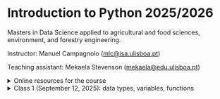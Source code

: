 # Introduction to Python 2025/2026

Masters in Data Science applied to agricultural and food sciences, environment, and forestry engineering.

Instructor: Manuel Campagnolo (mlc@isa.ulisboa.pt)

Teaching assistant: Mekaela Stevenson (mekaela@edu.ulisboa.pt)

<details markdown="block">
<summary>  Online resources for the course </summary>
 
* **Required:** [CS50’s Introduction to Programming with Python](https://cs50.harvard.edu/python): lectures (videos and notes), problems sets, shorts; The platform allows you to test your code at the [CS50 codespace](https://cs50.dev/) for the proposed problems (you need to have your own GitHub account to access the codespace).
* Python Programming course at [PP.fi](https://programming-25.mooc.fi/): same features as CS50 but to test your solutions to problems you are required to pass previous tests 
* [Learn Python with Scrimba, Olof Paulson](https://v2.scrimba.com/learn-python-c03): interactive lectures (videos), examples and exercises 
* [Introduction to Python (VScode)](https://vscodeedu.com/courses/intro-to-python): interactive step by step lectures and exercises, real-time quizzes.
* Basic concepts and features of the Python language and system: [The Python Tutorial at python.org](https://docs.python.org/3/tutorial/index.html).
* Fenix webpage for the course (https://fenix.isa.ulisboa.pt/courses/intpy-846413499991952): administrative information and final grades
* Moodle (https://elearning.ulisboa.pt/course/view.php?id=11236): assignments; submissions; detailed grades and comments
* If you curious about the story of Python, check out [this video](https://www.youtube.com/watch?v=GfH4QL4VqJ0). In this video, you'll learn about the output of `>>> import this` and many other anecdotes about Python.

<details markdown="block">
  
<summary> Course contents: the course will cover some topics in CS50P and PP.fi  </summary>

| CS50P     | Contents |  PP.fi | Contents |
| ----------- | ----------- |----------- | ----------- |
| Lecture 0    | Creating Code with Python; Functions; Bugs; Strings and Parameters; Formatting Strings; More on Strings; Integers or int; Readability Wins; Float Basics; More on Floats; Def; Returning Values    | Part 1 |   Intro; I/O; More about variables; Arithmetic operations; Conditional statements |
| Lecture 1    | Conditionals, if Statements, Control FlowModulo; Creating Our Own Parity Function; Pythonic; match | Part 2  |  Programming terminology; More conditionals; Combining conditions; Simple loops |
| Lecture 2    | Loops; While Loops; For Loops; Improving with User Input; More About Lists; Length; Dictionaries, More on code modularity  |  Part 3 |  Loops with conditions; Working with strings; More loops; Defining functions |
|  |   | Part 4 |    The Visual Studio Code editor, Python interpreter and built-in debugging tool; More functions; Lists; Definite iteration; Print statement formatting; More strings and lists |
|   |   | Part 5 |  More lists; References; Dictionary; Tuple |
| Lecture 3 | Exceptions, Runtime Errors, try, else, Creating a Function to Get an Integer, pass | Part 6  |  Reading files; Writing files; Handling errors; Local and global variables |
| Lecture 4 |  Libraries, Random, Statistics, Command-Line Arguments, slice, Packages, APIs, Making Your Own Libraries|  Part 7 | Modules; Randomness; Times and dates; Data processing; Creating your own modules; More Python features  |
| Lecture 5 | Unit Tests; assert; pytest; Testing Strings; Organizing Tests into Folders | | |
| Lecture 6| File I/O; open; with; CSV; Binary Files and PIL | | |
| Lecture 7 | Regular Expressions; Case Sensitivity; Cleaning Up User Input; Extracting User Input |||
| Lecture 8 | Object-Oriented Programming; Classes; raise; Decorators;  Class Methods; Static Methods; Inheritance; Inheritance and Exceptions; Operator Overloading| Part 8 | Objects and methods; Classes and objects; Defining classes; Defining methods; More examples of classes |
| | | Part 9 | Objects and references; Objects as attributes; Encapsulation; Scope of methods; Class attributes; More examples with classes |
| | | Part 10 | Class hierarchies; Access modifiers; Object oriented programming techniques; Developing a larger application |
| Lecture 9 | set; Global Variables; Constants; Type Hints; Docstrings; argparse; Unpacking; args and kwargs; map; List Comprehensions; filter; Dictionary Comprehensions; enumerate; Generators and Iterators | Part 11 |  List comprehensions; More comprehensions; Recursion; More recursion examples |
| | | Part 12 | Functions as arguments; Generators; Functional programming; Regular expressions|

</details>
</details>

<details markdown="block">
<summary>  Class 1 (September 12, 2025): data types, variables, functions </summary>
 
1.  The recommendation for this class is to code in the CS50 cloud environment (VScode). Two steps: 1. log in into your github account; 2. access your code space at https://cs50.dev/. This environment allows you to test automatically your scripts for the CS50 problem sets. 
2. Some useful keyworks for the command line interface (CLI) in terminal: 
 * `code filename.py` to create a new file 
 * `ls` to list files in folder
 * `cp filename newfilename` to copy a file, e.g. `cp ..\hello.py  farewell.py` (`..` represents parent folder)
 * `mv filename newfilename` to rename or move file, e.g. `my farewell.py goodbye.py` or `mv farewell.py ..` (move one folder up)
 * `rm filename` to delete (remove) file
 * `mkdir foldername` to create new folder
 * `cd foldername` change directory, e.g. `cd ..` 
 * `rmdir foldername` to delete folder
 * `clear` to clear terminal window
3. The REPL (interactive Read -Eval-Print-Loop) environment: see https://realpython.com/interacting-with-python/
4. All values in Python have a **type**. The five basic types are: integer, float, string, Boolean, and None.
   * strings (`str`), variables, print (a function), parameters (e.g. `end=`), input, comments, formatted strings (`f"..."`), `.strip()`, `.title` (methods)
   * integers (`int`), operations for integers, casting (e.g. `str`to `int`)
   * floating point values (`float`), round, format floats (e.g. `f"{z:.2f}`)
   * `True`, `False`, `and`, `or`, `not`
5. Functions, `def`, `return`
6. Suggested problems: [CS50 Problem set 0](https://cs50.harvard.edu/python/psets/0/)
</details>

<!--

<details markdown="block">
 
<summary> 

# Class 2 (September  2025): conditionals, lists, dictionaries

</summary>

1. Conditionals:
  - `if`, `elif`, `else`:
    ```
     if score >= 70:
         print("Grade: C to A")
     elif score >= 60:
         print("Grade: D")
     else:
         print("Grade: F")
     ```
  - `match`:
    ```
    match species:
        case 'versicolor':
            label=0
        case 'virginica'
            label=1
        case _:
            label=2
    ```
4. Pythonic coding: `def main()`, define other functions, call `main()`. The code must be modular.
5. While loops, for loops, `break`, `break` and `return`
6. Data type *list* `[]`: methods `append`, `extend`
7. Data type *dictionary* `{}`, `items()`, keys `.key()` and values `.values()`
   ```
   knights = {'gallahad': 'the pure', 'robin': 'the brave'}
   for k, v in knights.items():
       print(k, v)
   if 'gallahad' in knights:
       print('Go Gallahad')
   ```
9. Suggested problems: [CS50 Problem set 1 and 2](https://cs50.harvard.edu/python/2022/psets/). See the assignment on Moodle: problems [File extensions](https://cs50.harvard.edu/python/2022/psets/1/extensions/), [Coke machine](https://cs50.harvard.edu/python/2022/psets/2/coke/), [Plates](https://cs50.harvard.edu/python/2022/psets/2/plates/)

</details>

<details markdown="block">
 
<summary> 

# Class 3 (September 27, 2024): exercises, best practices

</summary>

Exercises from [CS50 Problem set 0, 1 and 2](https://cs50.harvard.edu/python/2022/psets/).

</details>

<details markdown="block">
<summary> 

# Class 4 (October 4, 2024): handling exceptions

</summary>

Handling exceptions in Python: raising and catching exceptions. 

1. Example from (https://cs50.harvard.edu/python/2022/shorts/handling_exceptions/). Exercise: adapt the proposed code to be more modular, where the main function is something like the one below:

```
def main():
    spacecraft = input("Enter a spacecraft: ")
    au=get_au(spacecraft)
    m = convert(au)
    print(f"{m} m")
```

2. Exercises from [CS50 Problem set 3](https://cs50.harvard.edu/python/2022/psets/3/).

For the *fuel gauge* problem (https://cs50.harvard.edu/python/2022/psets/3/fuel/), try to organize your code as follows. As suggested in *hints*, you should catch `ValueError` and  `ZeroDivisionError` exceptions in your code. In the code below, the user is being asked for correct values for `x,y` until they satisfy the requirements: `x,y` must be inputted as a string `x/y`, `x` has to be less or equal to `y`, and `y` cannot be zero. The function `get_string_of_integers_X_less_than_Y` in the code below should take care of that.

```
def main():
    # asks user for input until the input is as expected
    x,y=get_string_of_integers_X_less_than_Y()
    # compute percentage from two integers
    p=compute_percentage(x,y)
    # print output 
    print_gauge(p)
```

3. A few examples of code that can be helpful to solve problems in problem set 3:

Example of basic use of `try-except` to catch a `ValueError`:
```
try:
    x = int(input("What's x?"))
except ValueError:
    print("x is not an integer")
else:
    print(f"x is {x}")
```

Function for requesting an integer from the user until no exceptions are caught:
```
def get_int():
    while True:
        try:
            x = int(input("What's x?"))
        except ValueError:
            print("x is not an integer")
        else:
            break
    return x
```

We may want to exit the execution of our script if some exception is caught. This can be done with `sys.exit()`, which can also be used to print a message.
```
import sys # import module
try:
    x = int(input("What's x?"))
except ValueError:
    sys.exit("x is not an integer")
```

Example of code that catches `CRTL-C` or `CRTL-D`:

```
while True:
    try:
        x=int(input())
    except ValueError:
        print('x is not integer')
    except KeyboardInterrupt: #CTRL-C
        print('\n KeyboardInterrupt')
        break
    except EOFError: # CTRL-D
        print('\n EOFError')
        break
    else:
        print(x)
```

For a list of Python Built-in Exceptions, you can explore (https://www.w3schools.com/python/python_ref_exceptions.asp)
</details>

<details markdown="block">
<summary> 

# Class 5 (October 11, 2024): libraries, modules, APIs

</summary>

### Modules
You can store your own functions in modules (which are just python scripts) and `import` then into your main code. Let's imagine you created a file named `mymodule.py` in a given folder. In your main script, you can import the file if the folder belongs to list of folders the Python interpreter will look for. You can check that by running the following lines of codes in the Python interpreter:
```
>>>import sys
>>>sys.path
```
If the folder where `mymodule.py` was created does not belong to that list, you can add it with `sys.path.append` which allows you to import your module. To that end, you can include the followings lines to your main script:
```
import sys
sys.path.append(r'path-to-folder') # folder where mymodule is
import mymodule
```
where `path-to-folder` is the path that you can easily copy in your IDE. 

If your module includes a function named, say,  `get_integer`, you can then use the function in your main script either by calling `mymodule.get_integer()` or you can instead load the function with `from mymodule import get_integer` and then just call it with `get_integer()` in the main script as in the following script.
```
import sys
sys.path.append(r'/workspaces/8834091/modules') # where file mymodule.py is
from mymodule import get_integer
def main():
    x=get_integer()
    print(x)
main()
```
Contents of `mymodule.py`: 
```
import sys
def get_integer() -> int:
    while True:
        try:
            return(int(input('type a number:  ')))
        except ValueError:
            print('not an integer number: try again')
        except KeyboardInterrupt: #CTRL-C
            print('\n If you want to exit type CTRL-D')
        except EOFError: # CTRL-D
            sys.exit('\n exit as requested')
```

Often, you import a module that is available at (https://pypi.org/project/pip/). Say you want to load the module `random` which provides a series of functions for sampling, shuffling, and extracting random numbers from a variety of probability distributions. If the module is not already available, you can typically load it in your terminal with 
```
$pip install random
```
and then import it on your main script with `import random`. If you want to know which is the folder where the module is located, you can get that information with `random.__file__`.

### `sys.argv`
Previously, we used module `sys`, in particular functions  `sys.exit()` and  `sys.path`. Another useful function is `sys.argv`,  that allows you to have access to what the user typed in at the command line `$` as in 
```
import sys
print(len(sys.argv)) # returns the number of words in the command line after $python
print(sys.argv[1]) # returns the 2nd word, i.e., the first word after $python myscript.py
```

For instance, the following script named `sum.py` prints the sum of two numbers that were specified in the command line with `$python sum.py 1.2 4.3`:
```
import sys
try:
    x,y = float(sys.argv[1]), float(sys.argv[2])
    print('the sum is',x+y)
except IndexError:
    print('missing argument')
except ValueError:
    print('The arguments are not numbers')
```
### APIs 
*Application program interfaces* allow you to communicate with a remote server. For instance,  `requests` is a package that allows your program to behave as a web browser would.  Consider the following script `myrequest.py` that allows you to explore the *itunes* database (https://performance-partners.apple.com/search-api):
```
import requests
import sys
try:
    response = requests.get("https://itunes.apple.com/search?entity=song&limit=1&term=" + sys.argv[1])
    print(response.json())
except IndexError:
    sys.exit('Missing argument')
except requests.RequestException:
   sys.exit('Request failed')
```
You can easily adapt that code to access a different database. For instance if you want to explore the GBIF database (https://data-blog.gbif.org/post/gbif-api-beginners-guide/), you can just replace the main line of code in `myrequest.py` with
```
response=requests.get('https://api.gbif.org/v1/species/match?name='+ sys.argv[1])
```
and execute it with, say,  `$python myrequest.py Tracheophyta` in the terminal.

There are many ways of running an API in Python. The following example shows how you can access satellite imagery through the *Google Earth Engine* API and compute the mean land surface temperature at some location from the MODIS11 product. To be able to use the API, you need to have a Google account, and an earth engine project associated to it.
```
# pip install earthengine-api
import ee
# Trigger the authentication flow.
ee.Authenticate()
# Initialize the library.
ee.Initialize(project='project-name') # e.g. 'ee-my-mlc-math-isa-utl'
# Import the MODIS land surface temperature collection.
lst = ee.ImageCollection('MODIS/006/MOD11A1')
# Selection of appropriate bands and dates for LST.
lst = lst.select('LST_Day_1km', 'QC_Day').filterDate('2020-01-01', '2024-01-01')
# Define the urban location of interest as a point near Lyon, France.
u_lon = 4.8148
u_lat = 45.7758
u_poi = ee.Geometry.Point(u_lon, u_lat)
scale = 1000  # scale in meters
# Calculate and print the mean value of the LST collection at the point.
lst_urban_point = lst.mean().sample(u_poi, scale).first().get('LST_Day_1km').getInfo()
print('Average daytime LST at urban point:', round(lst_urban_point*0.02 -273.15, 2), '°C')
```

### Problems
Solve problems from CS50P [Problem_set_4](https://cs50.harvard.edu/python/2022/psets/4/). In particular, for problem *Bitcoin price index* organize your code so the main function is the following:

```
def main():
    x=read_command_line_input()
    price=get_bitcoin_price()
    print(f"${x*price:,.4f}")
```
</details>

<details markdown="block">
<summary> 

# Class 6 (October 18, 2024): virtual environments; file I/O

</summary>

### Virtual environments in Python

A virtual environment (https://docs.python.org/3/library/venv.html) is:
   - Used to contain a specific Python interpreter and software libraries and binaries which are needed to support a project (library or application). These are by default isolated from software in other virtual environments and Python interpreters and libraries installed in the operating system.
    - Contained in a directory, conventionally named `.venv` or `venv` in the project directory, or under a container directory for lots of virtual environments.
    - Not checked into source control systems such as Git.
    - Considered as disposable – it should be simple to delete and recreate it from scratch. You don’t place any project code in the environment.
    - Not considered as movable or copyable – you just recreate the same environment in the target location.

In your system you have the *base* environment by default, and you can create one or more *virtual environments*. Below, we describe how to create a virtual environment and how to activate it, so you commands in terminal are interpreted within that environment. That allows you to encapsulate in each virtual environment you create a given Python version, and a set of Python packages with their given versions. Your data and script files remain on the usual working folders: they should not be moved to the folders where the virtual environment files are stored.

The following commands work in the  [CS50 codespace](https://cs50.dev/) that runs Linux (check with `$cat /etc/os-release` in the terminal). Some need to be slightly adapted for Windows.

Firstly, let's check what are the available packages and their versions in the base environment, and also let's get extra information about the package `requests` (e.g. dependencies):

```
$ pip list 
$ pip show requests
```

Next, let's create a virtual environment. One can first create (with `mkdir`) a folder called, say, `my_venvs` so all the virtual environments are created in that folder. This makes sense since virtual enrironment folders are created independently from the working folders that contain data and scripts.  The virtual environment `myvenv` can then be created with:
```
my_venvs/ $ python3 -m venv myvenv # creates environment called myvenv with Python 3
```
In case one needs to delete the virtual environment, one just needs to delete the folder. This can be done with `$ sudo rm -rf myvenv` in the terminal (Linux). After the virtual environment has been created, one needs to activate it. In Linux, this is done by executing `activate` which lies in the `bin` folder of the virtual environment:

```
my_venvs/ $ source myvenv/bin/activate # note that activate needs to be sourced
```
As a result, the prompt shows `(myvenv) my_venvs/ $` which indicates that `myvenv` is now activated. One can check the Python version with `$python -V`. To de-activate a virtual environment, the command is `$ deactivate`. With the environment activated, let's try to install a few packages, specifying the versions. For instance, install the following packages.

```
(myvenv) my_venvs/ $ pip install random11==0.0.1
(myvenv) my_venvs/ $ pip install geopy==1.23.0
(myvenv) my_venvs/ $ pip install requests==2.25.0
```
Some of this packages depend on additional packages that are installed automatically. To list all instaled packages within the environment `myvenv` one can execute  `(myvenv) $ pip list` as before. Compare the version of `requests` in `myvenv` with the version returned initially in the base environment: this one is 2.25.0 while the one in the base environment is more recent. One can also check where `requests` is installed in `myvenv` with the command  `(myvenv) $ pip show requests`. 

Check the system path (where Python will look for installed packages)  by executing `print(sys.path)`: one can do this from the terminal with the command
```
(myvenv) my_venvs/ $ python -c 'import sys; print(sys.path)'
```
Notice that the folder in `myvenv` where the virtual environment packages are installed is listed, but the path to where base packages are stored is not. 

If one wishes to share a virtual environment, the way to do that is to share a file (typically, `requirements.txt`) that allows a collaborator to re-create the environment. `requirements.txt` stores the information about the installed packages in a file in case one intends to share the environment (e.g. in GitHub). Towards that end, one needs to create `requirements.txt` with the packages names and versions, that can be used to create a clone of the environment on another machine. This is done, still within `myvenv` (i.e. with `myvenv` activated) with the following command:
```
(myvenv) my_venvs/ $ pip freeze > requirements.txt  
```
Note that the file `requirements.txt` is created in the folder that contains `myvenv` and not within `myvenv` itself: this makes sense, since one does not want to store scripts or data within `myvenv` but just packages and the Python version.  Since `requirements.txt` is now available, one can create a copy of `myvenv` called, say, `myvenv2`. Firstly, one needs to de-activate `myvenv`. Then, the commands to be executed in the terminal are:
```
my_venvs/ $ python3 - m venv myvenv2 # create new virtual environment with the Python 3 interpreter called myvenv2
my_venvs/ $ source myvenv2/bin/activate # activate myvenv2
(myvenv2) my_venvs/ $ pip install -r requirements.txt # install packages and versions listed in requirements.txt
```

Exercise: go back to `myvenv`, add package (say, `emoji==0.1.0`), re-build `requirements.txt`, and create new environment `myvenv3` and install the  set of packages listed in the new `requirements.txt`.

### File I/O

As discussed in (https://cs50.harvard.edu/python/2022/notes/6/) `open` is a functionality built into Python that allows you to open a file and utilize it in your program. The open function allows you to open a file such that you can read from it or write to it. The most basic way to use `open` allow us to enable file I/O with respect to a given file. In the example below, `w` is the argument value that indicates that the file is open in writing mode. The instruction `file.write(...)` will entirely rewrite the file, deleting the previous contents.
```
name='Bob'
file = open("names.txt", "w")
file.write(name)
file.close()
```
As an alternative, if the goal is to add new contents to the file, which is appended to the existent content, then `w` should be replaced by `a` (append). Each call to `file.write(name)` will then add the value of `name` to the end of `file`. 

Instead of explicitly opening and closing a file, it's simpler to use the so-called *context manager* in Python, using the keyword `with`, which automatically closes the file:
```
with open("names.txt", "w") as f:
  f.write(name)
```
If one wishes to read from a file, then the file has to be opened in reading mode as in the following example. The method `readlines` reads all lines of the file, and stores them in a list, where each element of the list is the contents of the corresponding line.
```
with open("names.txt", "r") as f:
  L=f.readlines(name)
```
However, it is possible to read one line at the time:
```
with open('myfile.txt','r') as f:
    N=0
    for line in f:
        N+=1
print('number of lines', N)
```
Aa an alternative, this can be done with method `readline`. This can be included in a loop to read the whole file. Notice that when the end of the file is reached, `readline` returns the empty string, and this can be easily tested with a condition.

Reading a file in Python gives the flexibility of visiting any position in the file. The initial position is 0 by default but can be instantiated with `f.seek(n)`. Then,  `f.read(10)` for instance reads *n* characters from that initial position. Method `f.tell()` returns the current position in the file. 

A file can be of type *text* (human-readable) or *binary*. Binary files like images for instance are read with `with open('myfile.txt','rb') as f`. 

Exercise: Consider the file downloaded from INE (the Portuguese Institute of Statistics) about causes of fires by geographical location [rural_fires.csv](rural_fires.csv). The source is INE: "Rural fires (No.) by Geographic localization (NUTS - 2013) and Cause of fire; Annual" for 2023. Write a script to read the file and exclude the lines which are not formated as a table (header lines). The formatted lines should be written into a new file, say (`table_rural_fires.csv`). 
```
with open('rural_fires.csv','rb') as f:
    with open('table_rural_fires.csv',"w") as fw:
         for line in f:
              if line[0] in ['1','2','3']: # or smth like line.startswith('1'):
                 fw.write(line)
```
Since the file contains non ASCII characters, one might want to try to decode those characters correctly. Note that Python provides methods `encode` and `decode` as in the example below.
```
str_original = 'ção'
bytes_encoded = str_original.encode(encoding='utf-8')
print(type(bytes_encoded))
str_decoded = bytes_encoded.decode()
print(type(str_decoded))
print('Encoded bytes =', bytes_encoded)
print('Decoded String =', str_decoded)
print('str_original equals str_decoded =', str_original == str_decoded)
```


</details>

<details markdown="block">
<summary> 

# Class 7 (October 25, 2024): tabular data; pandas

</summary>

### Create a Pandas DataFrame from scratch

Pandas dataframes have an intrinsic tabular structure represented by rows and columns where each row and column has a unique *label* (name) and *position* number  inside the dataframe. The row labels, called dataframe index, can be integer numbers or string values, the column labels, called column names, are usually strings. Use the following script to create a dataframe with random values. Notice the terminology for rows (`index`) and columns (`columns`). 
```
import pandas as pd
import numpy as np
df = pd.DataFrame(np.random.randn(6, 4), index=list('abcdef'), columns=list('ABCD'))
print(df)
```
Exercices: 

1. print the column names of `df` with `.columns`.
2. Create a `Series` that corresponds to column `A` with `['A']`
3. Create a new dataframe that corresponds to columns `A` and `C` with `[['A','C']]`. 

Notice that `.columns` returns a `pd.Index` object. This is to provide extra functionality and performance compared to lists. To extract a list of names, one can use  `.columns.tolist()` or `.columns.values`. 

### Reading a csv file, selecting columns by name, selecting rows by condition

Consider the dataset that described 517 fires from the Montesinho natural park in Portugal. For each incident weekday, month, coordinates, and the burnt area are recorded, as well as several meteorological data such as rain, temperature, humidity, and wind (https://www.kaggle.com/datasets/vikasukani/forest-firearea-datasets). For reference, a copy of the file is available [forestfires.csv](forestfires.csv). The variables are:

- X - x-axis spatial coordinate within the Montesinho park map: 1 to 9
- Y - y-axis spatial coordinate within the Montesinho park map: 2 to 9
- month - month of the year: "Jan" to "dec"
- day - day of the week: "mon" to "sun"
- FFMC - FFMC index from the FWI system: 18.7 to 96.20
- DMC - DMC index from the FWI system: 1.1 to 291.3
- DC - DC index from the FWI system: 7.9 to 860.6
- ISI - ISI index from the FWI system: 0.0 to 56.10
- temp - the temperature in Celsius degrees: 2.2 to 33.30
- RH - relative humidity in %: 15.0 to 100
- wind - wind speed in km/h: 0.40 to 9.40
- rain - outside rain in mm/m2 : 0.0 to 6.4
- area - the burned area of the forest (in ha): 0.00 to 1090.84

The goal is to download the file and use package `Pandas` to explore it and solve the following tasks.

1. Read the file with `pd.read_csv` into a new object `fires`, and show the first 10 rows with `fires.head(10)`.
2. Create list of column names and determine column data types with attribute `.dtypes`.
3. Print a summary of the dataframe with `.info()`.
4. Create a `Series` with the temperature values for all 517 fires.
5. Create a `DataFrame` just with columns `month` and `day`.
6. Select fires for which the temperature is higher than 25 Celsius, and between 20 and 25 Celsius; note that each condition needs to be surrounded  by `(...)` and can be connected with `&` or `|` or negated with `~`.
7. Select fires that occured on weekends; use the conditional function `.isin()`
8. Check if there are no `Null` values in the dataframe with `.notna()`. You can sum along columns with `.sum()`.

### Select rows and columns with loc (label-based indexing) and iloc (positional indexing)

These are operators to select rows and columns from a dataframe. `loc` selects rows and columns using the row and column *names*. `iloc` uses the *positions* in the table. Notice that new values can be assigned to selections defined with `loc`and `iloc`.

1. Interpret the result of `fires.iloc[0:3,2:4]`
2. Use `loc` and `is.in()` to select fires from August and September and just FWI based variables values for those fires.
3. Use `iloc` to select the first 20 fires and just the FWI based variables values

### Combining positional and label-based indexing

There are several possibilities to combine positional and label-based indexing:

1. (with `iloc`) Using `df.columns.get_loc()` which converts the name of one column into its position. Then `iloc` can be used to perform the selection. For multiple columns determined by a list of column names, one can use instead `df.columns.get_indexer()`. Example: Use `iloc` to select the first 20 fires and just the FWI based variables values, using the names rather than the positions of those variables. Solution: `FWI_positions=fires.columns.get_indexer(['FFMC','DMC','DC','ISI'])` and `
fires.iloc[0:20,FWI_positions]`
2. (with `loc`) Using `df.index[]` to extract the index names. Then, `loc` can be used to perform the selection. Solution: `fires.loc[fires.index[0:20], ['FFMC', 'DMC', 'DC', 'ISI']]`.

### Exporting to file

Exporting is done with operations named `.to_...` as listed in (https://pandas.pydata.org/docs/user_guide/io.html)

1. Export your file as an Excel spreadsheet with  `.to_excel("filename.xlsx", sheetname="fires", index=False)`
2. Read an Excel spreadsheet with: `pd.read_excel("filename.xlsx", sheetname="fires", index=False)`

### Use generative AI to help with the following tasks

1. Create a dataframe `months_df` from a dictionary: for instance create a dictionary where keys are `jan`, `feb`, `mar`, for all 12 months, and the values are `January`, `February`, `March` and so on.

```
month_data = {
    'Month': [
        'January', 'February', 'March', 'April', 'May', 'June', 
        'July', 'August', 'September', 'October', 'November', 'December'
    ],
    'mth': [
        'jan', 'feb', 'mar', 'apr', 'may', 'jun', 
        'jul', 'aug', 'sep', 'oct', 'nov', 'dec'
    ]
}
months_df = pd.DataFrame(month_data)
```

2. Merge with new dataframe to get a new variable that contains the full name of the month. See (https://pandas.pydata.org/docs/user_guide/merging.html)

```
merged_df = pd.merge(fires, months_df, left_on='month', right_on='mth', how='left')
merged_df.drop(columns='mth', inplace=True)
```

</details>

<details markdown="block">
<summary> 

# Class 8 (November 8, 2024): pandas (cont'd), jupyter notebooks

</summary>

Create a jupyter notebook for this class. If you're using your CS50 codespace, create a new file in the terminal with `$code mynotebook.ipynb` and follow the suggestions for jupyter notebooks in your codespace session.

There are many available *cheatsheets* for Pandas that can help visualizing Pandas' functionalities. Since there are many possibilities, a single page cheatsheet is either too limited or too cryptic. This [12-page cheatsheet](https://www.webpages.uidaho.edu/~stevel/cheatsheets/Pandas%20DataFrame%20Notes_12pages.pdf) is pretty self-contained and includes several examples.

### Use generative AI to help with the following tasks

1. Reduce the `fires` dataframe with method `.groupby` to get just one row per month, and average temperature, average RH, and number of fires per month. The goal is to create a dataframe named `firesbymonth` with columns `avg_temp`, `avg_RH` and `fire_count`. See (https://pandas.pydata.org/docs/user_guide/groupby.html)
2. What is the effect of adding the method `.reset_index()` to the previous command?
3. Sort the dataframe `firesbymonth`, such that the 12 rows are ordered by month correctly: `jan`, `feb`, `mar`, and so on.
4. Create a new column called `conditions` in `firesbymonth` of type string that indicates if a month is `dry&hot`, `dry&cold`, `wet&hot` or `wet&cold`. Use the mean values of `avg_temp` and `avg_RH` to establish the appropriate thresholds. Use method `.apply` and define the function to apply with `lambda`.
5. Re-organize the information in `fires` into a two-way table that shows the total area of fires per day of the week and per month, where `NaN` are replaced by 0. Towards that end, explore the `.pivot_table` method.

</details>

<details markdown="block">
<summary> 

# Class 9 (November 15, 2024): OOP, classes, methods

</summary>

Suppose that one wants write a script in python using classes to monitor plants at a nursery. Initially plants grow from seeds in trays and one wants to keep track of the trays and number of plants per tray. All plants in a given tray are from the same species. Then, at some point, some plants are transferred from trays to individual pots (one plant per pot). At the end, pots are sold. One wants to track the number of plants of each species that are in the nursery.

For this type of problem, one wants to mimic entities of the real world (plants, trays, pots, and the nursery) as objects in  Python code. Object-oriented programming is an intuitive form of doing so. A class in Python is an object constructor, or a *blueprint* for creating objects.

The simplest example of  class, with very little functionality, is a class to store constant values, which are not supposed to change. When one calls the class `Constants` defined below, an instance of the class with the two properties `MAX_PLANTS_PER_TRAY` and `SALE_PRICE` is created.
```
class Constants:
   MAX_PLANTS_PER_TRAY=50
   SALE_PRICE=10

print(Constants.SALE_PRICE)
```
However, in general we intent to call the class to create one instance (one object) of the class and set the properties of that object. To indicate the values of the instance properties we use the `__init__` method:
```
class Plant:
    def __init__(self, species):
        self.species = species

my_plant=Plant("Rose") # create instance where property `species` has value `Rose`
print(my_plant.species)
```
Alternatively, a class can be created with the `@dataclass` decorator, see (https://docs.python.org/3/library/dataclasses.html). In this case, the `__init__` method is set  automatically.
```
from dataclasses import dataclass
@dataclass
class Plant:
    species: str
```
A class can have methods, which are functions defined for objects of the class. In the example below, `Tray` is a class with properties `species` and `number_of_plants`, and methods `remove_plants` and `is_empty`. The first has one argument which is the number of plants to remove from the tray; it returns a list of objects of the class `Plant` which correspond to the plants that were removed from the tray. The method `is_empty` doesn't have an argument and returns `True` or `False`.
```
from dataclasses import dataclass

@dataclass
class Plant:
    species: str

@dataclass
class Tray:
    species: str
    number_of_plants: int
    def remove_plants(self, number): # self refers to the object of the class
        number=min(number,self.number_of_plants) #cannot remove more than available
        self.number_of_plants -= number
        return [Plant(self.species) for _ in range(number)] # returns list of instances of Plant
    def is_empty(self): # returns True of False
        return self.number_of_plants == 0

tray=Tray('Lily', 28)
plants=tray.remove_plants(10)
if tray.is_empty():
    print('The tray is empty')
else:
    print('There are still', tray.number_of_plants, tray.species, 'plants in the tray')
first_plant=plants[0]
print('The plant removed is', first_plant.species)
```
The code for the full problem that envolves plants of several species, trays, pots and sales can be organized in the following manner:
    - Plant class: Simple class to represent a plant with a species.
    - Pot class: Holds one plant each.
    - Tray class: Holds plants of a single species and can remove plants.
    - Nursery class: Manages trays, pots, and keeps track of plant counts by species. It has methods like add_tray, transfer_to_pots, and sell_pot to handle operations for tracking and updating counts.

### Use generative AI to help with the following tasks
1. Create a script for the problem using the standard way of initializing classes with method `__init__`. Start with a simplified version of the problem where there are only trays and plants of distinct species in the nursery, which can be represented with 3 classes: `Plant`, `Tray` and `Nursery`. Trays can be created with a given number of plants of the same species, and plants can be removed from trays. The goal in this simplified version is to create the inventory that keeps track of the number of plants of each species that are in trays.

One possible solution for this simplified problem that was generated by Chat GPT when asked not to use `@dataclass` is [nursery_v1.py](nursery_v1.py). Note that this code lacks the `__str__` or `__repr__` methods and therefore `print(nursery.trays)` returns a list of objects with their memory address. 

2. Add a `__repr__` method similar to the one below to class `Tray` to redefine the output of `print(nursery.trays)` and make it more informative.

```
def __repr__(self):
    return f"Tray(species={self.species}, count={self.count})"
```

4. Add to the previous script a class that represents pots and adapt your script accordingly. When plants are removed from trays, they are always placed in a pot (one plant per pot). The goal is that the inventory tracks the plants and the species in both trays and pots (instead of just in trays as in [nursery_v1.py](nursery_v1.py)).

5. Finally, consider that pots can be sold and therefore removed from the inventory.

6. Verify if your script removes trays that are empty from the inventory, and update it if it is not the case.

</details>

<details markdown="block">
<summary> 

# Class 10 (November 22, 2024): Basic concepts of OOP

</summary>

<img src="https://media.geeksforgeeks.org/wp-content/uploads/20230818181616/Types-of-OOPS-2.gif" alt="alt text" width="256" >

The four main concepts of Object-Oriented Programming (OOP) are *Encapsulation*, *Abstraction*, *Inheritance*, and *Polymorphism*.  These concepts work together to create modular, scalable, and maintainable code in object-oriented programming.

This is a central topic in computer science, and therefore you can find all kind of resources about it. Among them, you can find simple descriptions of those concepts, with examples, at the following links:
1. (https://www.programiz.com/python-programming/object-oriented-programming)
2. (https://www.freecodecamp.org/news/object-oriented-programming-in-python/)
3. (https://www.w3schools.com/python/python_inheritance.asp), (https://www.w3schools.com/python/python_polymorphism.asp)

Building on the plant nursery example of last class, the following scripts illustrate the implementation of those concepts:
- Encapsulation: [OOP_encapsulation.py](https://github.com/isa-ulisboa/greends-ipython/blob/main/OOP_encapsulation.py)
- Inheritance: [OOP_inheritance.py](https://github.com/isa-ulisboa/greends-ipython/blob/main/OOP_inheritance.py)
- Polymorphism: [OOP_polymorphism.py](https://github.com/isa-ulisboa/greends-ipython/blob/main/OOP_polymorphism.py)
- Abstraction: [OOP_abstraction.py](https://github.com/isa-ulisboa/greends-ipython/blob/main/OOP_abstraction.py)

The next assignment will be the *Cookie jar* problem described at (https://cs50.harvard.edu/python/2022/psets/8/jar/). You will need to create a script for the problem and test it with `check50 cs50/problems/2022/python/jar`. 

</details>

<details markdown="block">
<summary> 

# Class 11 (November 29, 2024): Unit tests

</summary>

This topic corresponds to [Section 5](https://cs50.harvard.edu/python/2022/weeks/5/) of the CS50 course: you can find the necessary resources on that link. In particular, see the short [https://cs50.harvard.edu/python/2022/shorts/pytest/](https://cs50.harvard.edu/python/2022/shorts/pytest/).

The idea is to create functions in Python (the names of those functions start with `test_`) that are used to test existing functions or classes in the script. To execute the test functions we call `pytest` in the terminal [https://docs.pytest.org/](https://docs.pytest.org/) instead of `python`:

```
$ pytest - v # -v is optional for a more verbose output
```
If no arguments are given, `pytest` will execute all functions which name starts with `test_` or end with `_test` in scripts in the current directory and all its subdirectories. However, `$pytest my_file.py` will only execute the tests within that file. Moreover, `$pytest my_directory` will only execute the tests defined in files located in that directory. There are further options to select the tests to be executed with `pytest`.

### Simple example of a class and tests for that class

Consider you have two python modules: one with the definition of a class and the other that implement tests over that class.
```python
# farm_carbon_footprint.py

import math

class Farm:
    def __init__(self, name, area_hectares):
        """Initialize the farm with a name and area in hectares."""
        self.name = name
        self.area_hectares = area_hectares
        self.activities = []

    def add_activity(self, activity, emissions_per_unit, units):
        """Add an activity with emissions in kg CO2e per unit and units."""
        self.activities.append((activity, emissions_per_unit, units))

    def total_emissions(self):
        """Calculate total carbon emissions from all activities."""
        return sum(emissions_per_unit * units for _, emissions_per_unit, units in self.activities)

    def emissions_per_hectare(self):
        """Calculate carbon emissions per hectare."""
        if self.area_hectares == 0:
            raise ValueError("Farm area cannot be zero.")
        return self.total_emissions() / self.area_hectares

    def radius_circle_with_farm_area(self):
        """ Calculate the radius (in meters) of a circle that has the same area as the farm"""
        return(math.sqrt(self.area_hectares/3.1459)*100)
```
and
```python
# test_farm_carbon_footprint.py

import pytest
from farm_carbon_footprint import Farm

def test_add_activity():
    farm = Farm("Green Pastures", 10)
    farm.add_activity("Tractor Usage", 50, 5)  # 50 kg CO2e per hour, 5 hours
    farm.add_activity("Fertilizer Use", 10, 20)  # 10 kg CO2e per kg, 20 kg
    assert len(farm.activities) == 2

def test_total_emissions():
    farm = Farm("Green Pastures", 10)
    farm.add_activity("Tractor Usage", 50, 5)  # 50 kg CO2e per hour, 5 hours
    farm.add_activity("Fertilizer Use", 10, 20)  # 10 kg CO2e per kg, 20 kg
    assert farm.total_emissions() == 450  # 250 + 200

def test_emissions_per_hectare():
    farm = Farm("Green Pastures", 10)
    farm.add_activity("Tractor Usage", 50, 5)  # 50 kg CO2e per hour, 5 hours
    farm.add_activity("Fertilizer Use", 10, 20)  # 10 kg CO2e per kg, 20 kg
    assert farm.emissions_per_hectare() == 45  # 450 total / 10 hectares

def test_emissions_per_hectare_zero_area():
    farm = Farm("Tiny Farm", 0)
    farm.add_activity("Tractor Usage", 50, 2)  # 50 kg CO2e per hour, 2 hours
    with pytest.raises(ValueError, match="Farm area cannot be zero."): # optional: matches Value Error message in emissions_per_hectare()
        farm.emissions_per_hectare()

def test_radius_of_circle_with_farm_area():
    farm = Farm("Circle Farm", 1)
    assert farm.radius_circle_with_farm_area() == pytest.approx(56.38, abs=0.1)
    farm = Farm("Circle Farm", 10)
    assert farm.radius_circle_with_farm_area() == pytest.approx(178.3, abs=0.01)
```
Adapt the `Farm` class definition and `test_farm_carbon_footprint.py` in order to:

1. Add a method `.number_of_activities()` to class `Farm` that returns the number of activities. Check the correctness of that method with a new test in `test_farm_carbon_footprint.py`.
2. Adapt the `Farm`class so  `ValueError` should be raised if the property `area_hectares` is negative when you try to create an instance of `Farm`. Check with a new test in `test_farm_carbon_footprint.py` that the behavior of the class is as expected when `area_hectares` is negative.

</details>

<details markdown="block">
<summary> 

# Class 12 (December 6, 2024): Lists and dictionaries: packing, args and kwargs, comprehension

</summary>

## 1. The packing/unpacking operators *  and **

The packing/unpacking operators allows us to deal with structures of variable length. The example below illustrates *packing* several numbers into a list.
```python
x=[1,2,3,4,5,6,7,8,9]
a,*b,c=x # b is the list [2,3,4,5,6,7,8]
print(a,b,c)
```
The same operator can be used to unpack:
```python
list1=[1,2,3]
list2=[6,7,8]
new_list=[*list1,4,5,*list2] # values are unpacked
print(new_list)
```
The * and ** operator are mostly used as arguments of functions that can accept a a variable number of arguments (like `print`): the operator * allows to pack all positional arguments into a *tuple* and the operator ** allows to pack all named arguments into a *dictionary*. In the example below, the variable `kwargs` refers to keyword arguments (i.e named arguments) . Note that one can have a combination of regular arguments, regular named arguments, *args, and **kwargs as arguments of a function, as long as keyword arguments follow positional arguments.

```python
def pack(*args, **kwargs):
    return args,kwargs

x,y=pack(1,2,10, num_years=10,rate=0.03)

print('Positional arguments are packed into tuple',x)
print('Named arguments are packed into dictionary',y)
```

This can be used for instance to perform computations over a variable length sequence at in the following example. 
```python
# Compute accumulated interest on a sequence of borrowed amounts
def main(*args, **kwargs):
    '''
    args is a tuple of amounts borrowed
    kwargs is a dictionary with keys num_years and rate
    '''
    S=add(args)
    # Call function debt with **kwargs or kwargs
    D=compute_debt(S,**kwargs) # D expects a number and two named arguments with names num_years and rate
    # same as:
    D=compute_debt(S,kwargs['num_years'],kwargs['rate'])
    # print results
    print('Borrowed:',S)
    print('Debt:',round(D,3))

def add(values):
    s=0
    for x in values:
        s+=x
    return s

def compute_debt(s,num_years,rate):
    for i in range(num_years):
        s+=s*rate
    return s

if __name__=='__main__':
    main(1,2,10,5,4,num_years=10, rate=0.05)
```

### Exercise i) Summing Arguments with `*args`  
Write a function `sum_all` that takes any number of positional arguments and returns their sum.

```python
def sum_all(*args):
    pass  # Your code here

# Example usage:
print(sum_all(1, 2, 3))       # Output: 6
print(sum_all(10, 20, 30, 5))  # Output: 65
```

### Exercise ii) Concatenate Strings with `*args`
Create a function `concat_strings` that takes any number of string arguments using `*args` and concatenates them into a single string.

```python
def concat_strings(*args):
    pass  # Your code here

# Example usage:
print(concat_strings("Hello", " ", "world", "!"))  # Output: "Hello world!"
print(concat_strings("Python", " is", " fun!"))    # Output: "Python is fun!"
```

### Exercise iii) Handling Default Keyword Arguments with `**kwargs`
Write a function `greet` that accepts a keyword argument `name` (default value: `"Guest"`) and an optional keyword argument `greeting` (default value: `"Hello"`). Return the formatted greeting message.

```python
def greet(**kwargs):
    pass  # Your code here

# Example usage:
print(greet(name="Alice", greeting="Hi"))  # Output: "Hi Alice"
print(greet(name="Bob"))                   # Output: "Hello Bob"
print(greet())                             # Output: "Hello Guest"
```

### Exercise iv) Combine `*args` and `**kwargs`
Write a function `describe_person` that takes positional arguments (`*args`) for hobbies and keyword arguments (`**kwargs`) for personal details (e.g., name, age). Return a formatted string describing the person.

```python
def describe_person(*args, **kwargs):
    pass  # Your code here

# Example usage:
print(describe_person("reading", "traveling", name="Alice", age=30))
# Output: "Alice (30 years old) enjoys reading, traveling."
```

### Exercise v) Filter Keyword Arguments with `**kwargs`
Create a function `filter_kwargs` that takes any number of keyword arguments and returns a new dictionary containing only those with values greater than 10.

```python
def filter_kwargs(**kwargs):
    pass  # Your code here

# Example usage:
print(filter_kwargs(a=5, b=15, c=20, d=3))  # Output: {'b': 15, 'c': 20}
```

## 2. List and dictionary comprehension, map and filter

Suppose one wants to create a list with all the cubes of even numbers up to *N*. The following scripts show how this can be done with different operators that replace the traditional *loop* structure: *list comprehension*, `filter`, `map` and `lambda`

Operator `map` applies a given function to each element of a list. Likewise, `filter` applies a boolean function to filter elements of a list. Both function can be executed in parallel over the elements of the list since each output is independent of the outputs for the remainder elements of the list.

* With list comprehension:
```python
def cube(x):
    return x*x*x
L=[cube(x) for x in range(N) if x%2==0]
```

* With `filter` to select even numbers and `map`to compute cubes:
```python
def even(x):
    return x%2==0
numbers=list(range(N))
even_numbers=list(filter(even, numbers))
cubes=list(map(cube,even_numbers))
```

* Also with `filter` and `map` but defining implicitly the *cube* and *even* functions with `lambda` instead of `def`:
```python
numbers=list(range(N))
even_numbers=list(filter(lambda x: x%2==0, numbers))
cubes=list(map(lambda x: x*x*x,even_numbers))
```

* The most compact way of solving the problem involves `lambda` and list comprehension. In the example below, one needs to indicate that the $\lambda$ function has to be applied to the variable `x` in the list comprehension, using  `(lambda x: x*x*x)(x)`. Otherwise, the output list would be a list of lambda functions.
  
```python
cubes=[(lambda x: x*x*x)(x) for x in range(N) if x%2==0]
``` 

### Exercise i) Convert a For Loop to List Comprehension
Convert the following for loop into a list comprehension:

```python
result = []
for x in range(10):
    result.append(x**2)
# output: [0, 1, 4, 9, 16, 25, 36, 49, 64, 81]
```

### Exercise ii) Filter Numbers with List Comprehension
Rewrite this code using a list comprehension:

```python
result = []
for x in range(20):
    if x % 2 == 0:
        result.append(x)
# output: [0, 4, 16, 36, 64]
```

### Exercise iii) Dictionary Comprehension
Convert the following code to a dictionary comprehension:

```python
squares = {}
for x in range(5):
    squares[x] = x**2
# output: {0: 0, 1: 1, 2: 4, 3: 9, 4: 16}
```

### Exercise iv) Nested Loops with List Comprehension
Rewrite the nested loop as a list comprehension:

```python
pairs = []
for x in range(3):
    for y in range(2):
        pairs.append((x, y))
# output: [(0, 0), (0, 1), (1, 0), (1, 1), (2, 0), (2, 1)]
```

### Exercise v) Conditional Dictionary Comprehension
Transform the following code into a dictionary comprehension with a condition:

```python
filtered_squares = {}
for x in range(10):
    if x % 2 == 0:
        filtered_squares[x] = x**2
# output: {0: 0, 2: 4, 4: 16, 6: 36, 8: 64}
```

### Exercise vi) Conditional Transformation in List Comprehension
Convert the following loop into a list comprehension that includes a conditional transformation:

```python
result = []
for x in range(15):
    if x % 3 == 0:
        result.append(x**2)
    else:
        result.append(x)
# output: [0, 1, 2, 9, 4, 5, 36, 7, 8, 81, 10, 11, 144, 13, 14]
```

### Exercise vii) Dictionary Comprehension with String Keys
Transform the following loop into a dictionary comprehension, using strings as keys:

```python
word_lengths = {}
words = ["apple", "banana", "cherry", "date"]
for word in words:
    word_lengths[word] = len(word)
# output: {'apple': 5, 'banana': 6, 'cherry': 6, 'date': 4}
```

### Exercise viii) Flatten a Nested List with List Comprehension
Rewrite this code using a single list comprehension to flatten the nested list:

```python
nested_list = [[1, 2, 3], [4, 5], [6, 7, 8, 9]]
flattened = []
for sublist in nested_list:
    for item in sublist:
        flattened.append(item)
# output: [1, 2, 3, 4, 5, 6, 7, 8, 9]
```

### Exercise ix) Conditional Dictionary Comprehension with Nested Loops
Convert the following nested loop into a dictionary comprehension with a condition:

```python
result = {}
for i in range(1,3):
    for j in range(3, 6):
        if j % i != 0:  
            result[(i, j)] = i + j
# {(2, 3): 5, (2, 5): 7}
```


### Exercise x) Filter and Transform Nested Dictionaries
Use a dictionary comprehension to filter and transform the following dictionary of dictionaries:

```python
data = {
    "A": {"score": 90, "passed": True},
    "B": {"score": 65, "passed": False},
    "C": {"score": 75, "passed": True},
    "D": {"score": 50, "passed": False},
}

# Goal: Include only students who passed, and create a dictionary of their scores.
result = {}
for key, value in data.items():
    if value["passed"]:
        result[key] = value["score"]
# output: {'A': 90, 'C': 75}
```
</details>

<details markdown="block">
<summary> 

# Class 13 (December 13, 2024): Introduction to IoT with Raspberry Pi

</summary>

In this class we use Python to control physical devices through GPIO (general-purpose input/output) ports on a Raspberry Pi microcomputer. We will rely on the `gpiozero` Python package [https://gpiozero.readthedocs.io/en/latest/recipes.html](https://gpiozero.readthedocs.io/en/latest/recipes.html).

Topics of the class:
- Raspberry Pi (RPi) and PiOS (Linux)
- Retrive local address of the Raspberry Pi with `hostname -I`
- Accessing RPi remotely with `ssh` (secure shell)
- Connecting RPi to a breadboard using the *gpio* pins
- Using the *nano* text editor to create scripts
- Running scripts in RPi with `sudo python3 test.py`
- Implementing some basic recipes from `gpio zero` documentation that use the following physical devices: leds, buttons, and a line sensor

### Exercises with Raspberry Pi, breadboard, led, button and connection wires:

1. [Blink LED](https://gpiozero.readthedocs.io/en/latest/recipes.html#led)
2. [Check if button is pressed](https://gpiozero.readthedocs.io/en/latest/recipes.html#button)
3. [Button controlled LED](https://gpiozero.readthedocs.io/en/latest/recipes.html#button-controlled-led)

</details>

<details markdown="block">
<summary> 

# Class 14 (December 20, 2024): Introduction to IoT with Raspberry Pi (cont'd)

</summary>

### Exercises for led board with gpiozero (cont'd)
1. [LED_board](https://gpiozero.readthedocs.io/en/latest/recipes.html#ledboard). Interpret the code and verify that it is behaving as expected.

2. Look at the [advanced recipes for LEDboard](https://gpiozero.readthedocs.io/en/latest/recipes_advanced.html#ledboard-advanced). Create a "pyramid" of lights 5-3-1-3-5, that turn on and off and pause 1 second. You can build a loop such that the pyramid runs only 4 times and the execution stops.

3. Adapt the code `LED_board.py` so if you execute `sudo python3 LED_morse.py some_word` the  LEDs should turn on and off to encode the input word: a *dah* (-) has a duration of 2 seconds and a *dit* (.) has a duration of 1 second. After each letter, there should be a 3 second pause before the next letter. The example below should correspond to LEDs 1 and 2 being on for 3 seconds, then LEDs 1, 2 and 3 being on for 3 seconds, then LEDs 1 and 3 being on for 1 second while LED 2 is on for 3 seconds, and so on.

```
−− −−− ·−· ··· ·       −·−· −−− −·· ·
M   O   R   S  E        C    O   D  E
```
### Other sensors

There are many hardware adapters that make it easier to connect sensors to a microcomputer. Here we look at the *Raspberry Pi hat* included in the  [Grove_Base_Kit_for_Raspberry_Pi](https://wiki.seeedstudio.com/Grove_Base_Kit_for_Raspberry_Pi/). The [Grove Base Hat for Raspberry Pi](https://wiki.seeedstudio.com/Grove_Base_Hat_for_Raspberry_Pi/) provides Digital/Analog/I2C/PWM/UART [ports](https://wiki.seeedstudio.com/Grove_Base_Hat_for_Raspberry_Pi/#hardware-overview) to the RPi allowing it to be connected a large range of modules. 

The following code show how to access a [temperature and humidity sensor](https://www.seeedstudio.com/Grove-Temperature-Humidity-Sensor-DHT1-p-745.html) readings programmatically. The sensor is connected to digital port D5. This code also allows access to gpio pin 17 to power a LED.

```python
import time
from seeed_dht import DHT
from gpiozero import LED

led=LED(17)
# Grove - Temperature&Humidity Sensor connected to port D5
sensor = DHT('11', 5)
while True:
    humi, temp = sensor.read()
    print('temperature {}C, humidity {}%'.format(temp, humi))
    if humi > 85:
        led.on()
    else:
        led.off()
    time.sleep(0.5)
```
### Exercises

1. Adapt the code above such that the LED is on when the temperature is above 24 Celsius or below 20 and is off otherwise.
2. Interpret the code below. Create a new script that combines the temperature/humidity sensor with the ultrasonic ranger sensor and the LED.

```python
import time
from grove.grove_ultrasonic_ranger import GroveUltrasonicRanger
from gpiozero import LED
led=LED(17)
# Grove - Ultrasonic Ranger connected to port D5
sensor = GroveUltrasonicRanger(5)
while True:
    distance = sensor.get_distance()
    print('{} cm'.format(distance))
    if distance < 20:
         led.on()
         print('LED on')
         time.sleep(0.5)
         led.off()
         print('LED off')
         continue
    time.sleep(1)
```

</details>

<!--
-->
